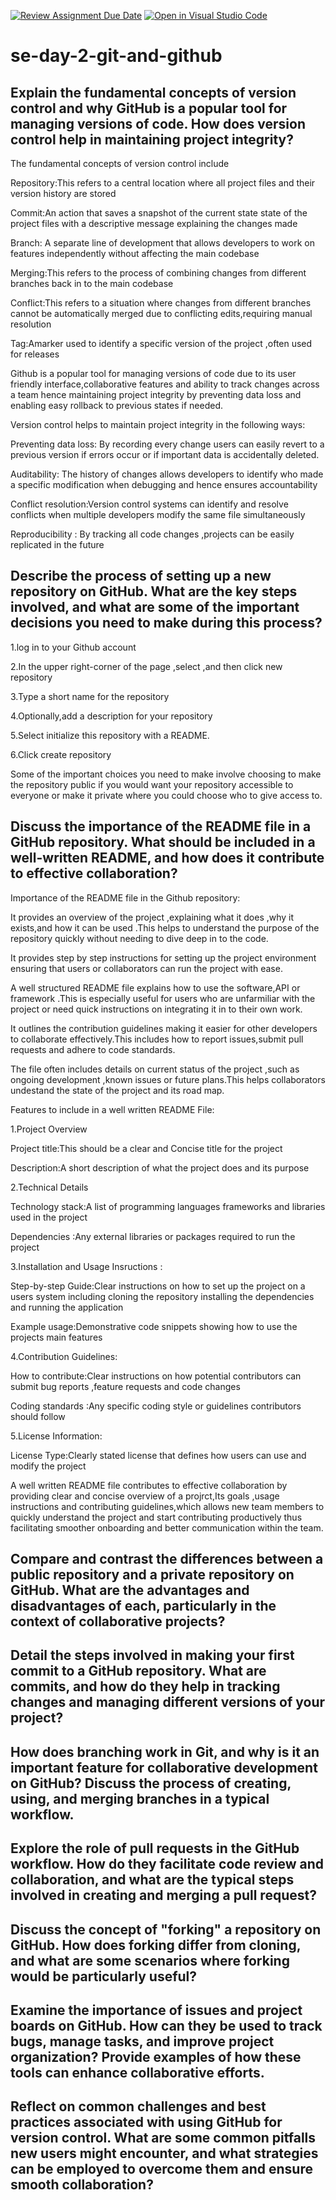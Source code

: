 [![Review Assignment Due Date](https://classroom.github.com/assets/deadline-readme-button-22041afd0340ce965d47ae6ef1cefeee28c7c493a6346c4f15d667ab976d596c.svg)](https://classroom.github.com/a/8wgCKhpZ)
[![Open in Visual Studio Code](https://classroom.github.com/assets/open-in-vscode-2e0aaae1b6195c2367325f4f02e2d04e9abb55f0b24a779b69b11b9e10269abc.svg)](https://classroom.github.com/online_ide?assignment_repo_id=18473127&assignment_repo_type=AssignmentRepo)
# se-day-2-git-and-github
## Explain the fundamental concepts of version control and why GitHub is a popular tool for managing versions of code. How does version control help in maintaining project integrity?

The fundamental concepts of version control include

Repository:This refers to a central location where all project files and their version history are stored

Commit:An action that saves a snapshot of the current state state of the project files with a descriptive message explaining the changes made

Branch: A separate line of development that allows developers to work on features independently without affecting the main codebase

Merging:This refers to the process of combining changes from different branches back in to the main codebase

Conflict:This refers to a situation where changes from different branches cannot be automatically merged due to conflicting edits,requiring manual resolution

Tag:Amarker used to identify a specific version of the project ,often used for releases

Github is a popular tool for managing versions of code due to its user friendly interface,collaborative features and ability to track changes across a team hence maintaining project integrity by preventing data loss and enabling easy rollback to previous states if needed.

Version control helps to maintain project integrity in the following ways:

Preventing data loss: By recording every change users can easily revert to a previous version if errors occur or if important data is accidentally deleted.

Auditability: The history of changes allows developers to identify who made a specific modification when debugging and hence ensures accountability

Conflict resolution:Version control systems can identify and resolve conflicts when multiple developers modify the same file simultaneously

Reproducibility : By tracking all code changes ,projects can be easily replicated in the future



## Describe the process of setting up a new repository on GitHub. What are the key steps involved, and what are some of the important decisions you need to make during this process?

1.log in to your Github account

2.In the upper right-corner of the page ,select ,and then click new repository

3.Type a short name for the repository 

4.Optionally,add a description for your repository

5.Select initialize this repository with a README.

6.Click create repository

  Some of the important choices you need to make involve choosing to make the repository public if you would want your repository accessible to everyone or make it private where you could choose who to give access to.

## Discuss the importance of the README file in a GitHub repository. What should be included in a well-written README, and how does it contribute to effective collaboration?

Importance of the README file in the Github repository:

It provides an overview of the project ,explaining what it does ,why it exists,and how it can be used .This helps to understand the purpose of the repository quickly without needing to dive deep in to the code.

It provides step by step instructions for setting up the project environment ensuring that users or collaborators can run the project with ease.

A well structured README file explains how to use the software,API or framework .This is especially useful for users who are unfarmiliar with the project or need quick instructions on integrating it in to their own work.

It outlines the contribution guidelines making it easier for other developers to collaborate effectively.This includes how to report issues,submit pull requests and adhere to code standards.

The file often includes details on current status of the project ,such as ongoing development ,known issues or future plans.This helps collaborators undestand the state of the project and its road map.

Features to include in a well written README File:

1.Project Overview

Project title:This should be a clear and Concise title for the project

Description:A short description of what the project does and its purpose

2.Technical Details

Technology stack:A list of programming languages frameworks and libraries used in the project

Dependencies :Any external libraries or packages required to run the project

3.Installation and Usage Insructions :

Step-by-step Guide:Clear instructions on how to set up the project on a users system including cloning the repository installing the dependencies and running the application

Example usage:Demonstrative code snippets showing how to use the projects main features

4.Contribution Guidelines:

How to contribute:Clear instructions on how potential contributors can submit bug reports ,feature requests and code changes

Coding standards :Any specific coding style or guidelines contributors should follow

5.License Information:

License Type:Clearly stated license that defines how users can use and modify the project

A well written README file contributes to effective collaboration by providing clear and concise overview of a projrct,Its goals ,usage instructions and contributing guidelines,which allows new team members to quickly understand the project and start contributing productively thus facilitating smoother onboarding and better communication within the team.

## Compare and contrast the differences between a public repository and a private repository on GitHub. What are the advantages and disadvantages of each, particularly in the context of collaborative projects?

## Detail the steps involved in making your first commit to a GitHub repository. What are commits, and how do they help in tracking changes and managing different versions of your project?

## How does branching work in Git, and why is it an important feature for collaborative development on GitHub? Discuss the process of creating, using, and merging branches in a typical workflow.

## Explore the role of pull requests in the GitHub workflow. How do they facilitate code review and collaboration, and what are the typical steps involved in creating and merging a pull request?

## Discuss the concept of "forking" a repository on GitHub. How does forking differ from cloning, and what are some scenarios where forking would be particularly useful?

## Examine the importance of issues and project boards on GitHub. How can they be used to track bugs, manage tasks, and improve project organization? Provide examples of how these tools can enhance collaborative efforts.

## Reflect on common challenges and best practices associated with using GitHub for version control. What are some common pitfalls new users might encounter, and what strategies can be employed to overcome them and ensure smooth collaboration?
